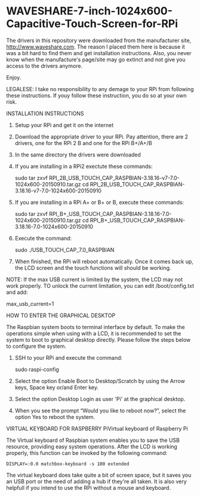# WAVESHARE-7-inch-1024x600-Capacitive-Touch-Screen-for-RPi

The drivers in this repository were downloaded from the manufacturer site, http://www.waveshare.com.  The reason I placed them here is because it was a bit hard to find them and get installation instructions. Also, you never know when the manufacture's page/site may go extinct and not give you access to the drivers anymore.

Enjoy.


LEGALESE:  I take no responsibility to any demage to your RPi from following these instructions.  If youy follow these instruction, you do so at your own risk.


INSTALLATION INSTRUCTIONS

1. Setup your RPi and get it on the internet
2. Download the appropriate driver to your RPi.  Pay attention, there are 2 drivers, one for the RPi 2 B and one for the RPi B+/A+/B
3. In the same directory the drivers were downloaded
4. If you are installing in a RPi2 exectute these commands:

    sudo tar zxvf RPI_2B_USB_TOUCH_CAP_RASPBIAN-3.18.16-v7-7.0-1024x600-20150910.tar.gz
    cd RPI_2B_USB_TOUCH_CAP_RASPBIAN-3.18.16-v7-7.0-1024x600-20150910

5. If you are installing in a RPi A+ or B+ or B, execute these commands:

    sudo tar zxvf RPI_B+_USB_TOUCH_CAP_RASPBIAN-3.18.16-7.0-1024x600-20150910.tar.gz
    cd RPI_B+_USB_TOUCH_CAP_RASPBIAN-3.18.16-7.0-1024x600-20150910

6. Execute the command:

    sudo ./USB_TOUCH_CAP_7.0_RASPBIAN

7. When finished, the RPi will reboot automatically.  Once it comes back up, the LCD screen and the touch functions will should be working.

NOTE:
If the max USB current is limited by the system, the LCD may not work properly.  TO unlock the current limitation, you can edit /boot/config.txt and add:

  max_usb_current=1

HOW TO ENTER THE GRAPHICAL DESKTOP

The Raspbian system boots to terminal interface by default. To make the operations simple when using with a LCD, it is recommended to set the system to boot to graphical desktop directly. Please follow the steps below to configure the system.

1. SSH to your RPi and execute the command:

    sudo raspi-config

2. Select the option Enable Boot to Desktop/Scratch by using the Arrow keys, Space key or/and Enter key.
3. Select the option Desktop Login as user 'Pi' at the graphical desktop.
4. When you see the prompt “Would you like to reboot now?”, select the option Yes to reboot the system.

VIRTUAL KEYBOARD FOR RASPBERRY PiVirtual keyboard of Raspberry Pi

The Virtual keyboard of Raspbian system enables you to save the USB resource, providing easy system operations. After the LCD is working properly, this function can be invoked by the following command:

    DISPLAY=:0.0 matchbox-keyboard -s 100 extended
    
The virtual keyboard does take quite a bit of screen space, but it saves you an USB port or the need of adding a hub if they're all taken.  It is also very helpfull if you intend to use the RPi without a mouse and keyboard.
